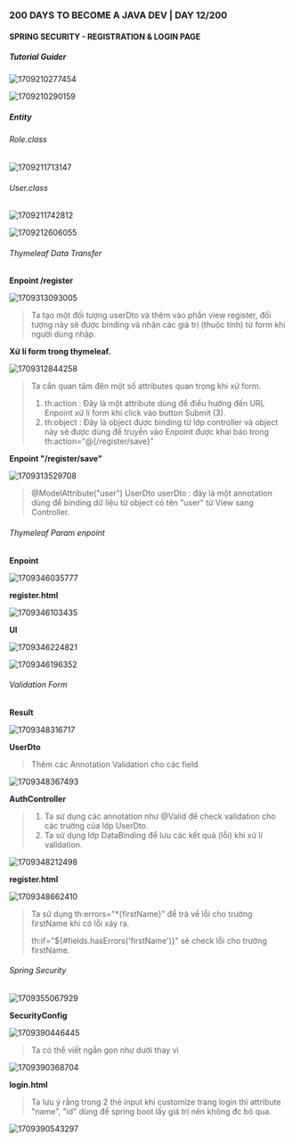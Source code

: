 ### 200 DAYS TO BECOME A JAVA DEV | DAY 12/200

#### SPRING SECURITY - REGISTRATION & LOGIN PAGE

##### Tutorial Guider

![1709210277454](image/readme/1709210277454.png)

![1709210290159](image/readme/1709210290159.png)

##### Entity

###### Role.class

![1709211713147](image/readme/1709211713147.png)

###### User.class

![1709211742812](image/readme/1709211742812.png)

![1709212606055](image/readme/1709212606055.png)

###### Thymeleaf Data Transfer

**Enpoint /register**

![1709313093005](image/readme/1709313093005.png)

> Ta tạo một đối tượng userDto và thêm vào phần view register, đối tượng này sẽ được binding và nhận các giá trị (thuộc tính) từ  form khi người dùng nhập.

**Xử lí form trong thymeleaf.**

![1709312844258](image/readme/1709312844258.png)

> Ta cần quan tâm đên một số attributes quan trọng khi xử  form.
>
> 1. th:action : Đây là một attribute dùng để điều hướng đến URL Enpoint xử lí form khi click vào button Submit (3).
> 2. th:object : Đây là object được binding từ lớp controller và object này sẽ được dùng để truyền vào Enpoint được khai báo trong th:action="@{/register/save}"

**Enpoint "/register/save"**

![1709313529708](image/readme/1709313529708.png)

> @ModelAttribute("user") UserDto userDto : đây là một annotation dùng để binding dữ liệu từ object có tên "user"  từ  View sang Controller.



###### Thymeleaf Param enpoint

**Enpoint**

![1709346035777](image/readme/1709346035777.png)

**register.html**

![1709346103435](image/readme/1709346103435.png)

**UI**

![1709346224821](image/readme/1709346224821.png)

![1709346196352](image/readme/1709346196352.png)


###### Validation Form 

**Result**

![1709348316717](image/readme/1709348316717.png)

**UserDto** 

> Thêm các Annotation Validation cho các field 

![1709348367493](image/readme/1709348367493.png)

**AuthController**

> 1. Ta sử dụng các annotation như @Valid để check validation cho các trường của lớp UserDto.
> 2. Ta sử dụng lớp DataBinding để lưu các kết quả (lỗi) khi xử lí validation.

![1709348212498](image/readme/1709348212498.png)

**register.html**

![1709348662410](image/readme/1709348662410.png)

> Ta sử dụng th:errors="*{firstName}" để trả về lỗi cho trường firstName khi có lỗi xảy ra.
>
> th:if="${#fields.hasErrors('firstName')}" sẽ check lỗi cho trường firstName.


###### Spring Security

![1709355067929](image/readme/1709355067929.png)

**SecurityConfig**

![1709390446445](image/readme/1709390446445.png)

> Ta có thể viết ngắn gọn như dưới thay vì 

![1709390368704](image/readme/1709390368704.png)

**login.html**

> Ta lưu ý rằng trong 2 thẻ input khi customize trang login thì attribute "name", "id" dùng để spring boot lấy giá trị nên không đc bỏ qua. 

![1709390543297](image/readme/1709390543297.png)
